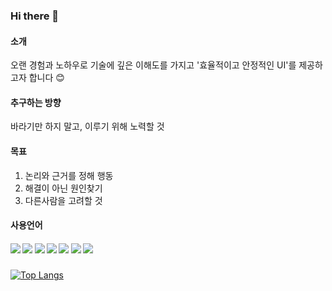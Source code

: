 ###  Hi there 👋 

#### 소개
오랜 경험과 노하우로 기술에 깊은 이해도를 가지고 '효율적이고 안정적인 UI'를 제공하고자 합니다 😊

#### 추구하는 방향
바라기만 하지 말고, 이루기 위해 노력할 것

#### 목표
1. 논리와 근거를 정해 행동
2. 해결이 아닌 원인찾기
3. 다른사람을 고려할 것

#### 사용언어
##### <img src="https://img.shields.io/badge/html5-E34F26?style=flat&logo=html5&logoColor=white"/> <img src="https://img.shields.io/badge/CSS3-1572B6?style=flat&logo=CSS3&logoColor=white"/> <img src="https://img.shields.io/badge/Sass-CC6699?style=flat&logo=Sass&logoColor=white"/> <img src="https://img.shields.io/badge/javascript-F7DF1E?style=flat&logo=javascript&logoColor=white"/>	 <img src="https://img.shields.io/badge/vue-4FC08D?style=flat&logo=vuedotjs&logoColor=white"/>	<img src="https://img.shields.io/badge/bootstrap-7952B3?style=flat&logo=bootstrap&logoColor=white"/>	<img src="https://img.shields.io/badge/React-61DAFB?style=for-the-badge&logo=React&logoColor=white">



####

[![Top Langs](https://github-readme-stats.vercel.app/api/top-langs/?username=yunjeongmi1004&layout=compact)](https://github.com/yunjeongmi1004/github-readme-stats)

